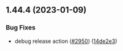 ## 1.44.4 (2023-01-09)


### Bug Fixes

* debug release action ([#2950](https://github.com/EddieHubCommunity/LinkFree/issues/2950)) ([14de2e3](https://github.com/EddieHubCommunity/LinkFree/commit/14de2e33fe0b982ab078f04ec847bf2fe0c0cc2a))



